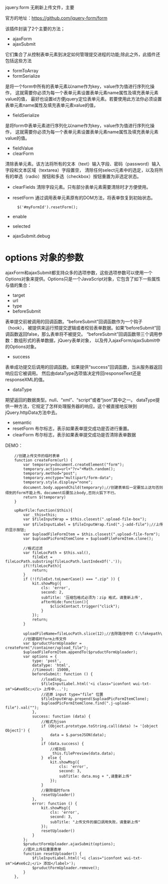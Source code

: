 jquery.form 无刷新上传文件，主要

官方的地址：https://github.com/jquery-form/form

该插件封装了2个主要的方法；

- ajaxForm
- ajaxSubmit

 它们集合了从控制表单元素到决定如何管理提交进程的功能;除此之外，此插件还包括这些方法

- formToArray
- formSerialize

是将一个form中所有的表单元素以name作为key，value作为值进行序列化操作，
这就需要你必须为每一个表单元素设置表单元素name属性及填充表单元素value的值，
最好也设置id方便jquery定位表单元素。若要使用此方法你必须设置表单元素name属性及填充表单元素value的值，

- fieldSerialize

是将form中表单元素进行序列化以name作为key，value作为值进行序列化操作，
这就需要你必须为每一个表单元素设置表单元素name属性及填充表单元素value的值。

- fieldValue
- clearForm

清除表单元素。该方法将所有的文本（text）输入字段、密码（password）输入字段和文本区域（textarea）字段置空，
清除任何select元素中的选定，以及将所有的单选（radio）按钮和多选（checkbox）按钮重置为非选定状态。

- clearFields   清除字段元素。只有部分表单元素需要清除时才方便使用。
- resetForm         通过调用表单元素原有的DOM方法，将表单恢复到初始状态。

        $('#myFormId').resetForm();

- enable
- selected
- ajaxSubmit.debug

# options 对象的参数
ajaxForm和ajaxSubmit都支持众多的选项参数，这些选项参数可以使用一个Options对象来提供。Options只是一个JavaScript对象，它包含了如下一些属性与值的集合：

- target
- url
- type
- beforeSubmit

表单提交前被调用的回调函数。“beforeSubmit”回调函数作为一个钩子（hook），
被提供来运行预提交逻辑或者校验表单数据。如果“beforeSubmit”回调函数返回false，那么表单将不被提交。
“beforeSubmit”回调函数带三个调用参数：数组形式的表单数据，jQuery表单对象，
以及传入ajaxForm/ajaxSubmit中的Options对象。

- success

表单成功提交后调用的回调函数。如果提供“success”回调函数，当从服务器返回响应后它被调用。
然后由dataType选项值决定传回responseText还是responseXML的值。

- dataType

期望返回的数据类型。null、“xml”、“script”或者“json”其中之一。
dataType提供一种方法，它规定了怎样处理服务器的响应。这个被直接地反映到jQuery.httpData方法中去。

- semantic
- resetForm     布尔标志，表示如果表单提交成功是否进行重置。
- clearForm     布尔标志，表示如果表单提交成功是否清除表单数据


DEMO：

        //创建上传文件的临时表单
        function createForm(url) {
            var temporary=document.createElement("form");
            temporary.action=url+"?r="+Math.random();
            temporary.method="post";
            temporary.enctype="multipart/form-data";
            temporary.style.display="none";
            document.body.appendChild(temporary);//创建表单后一定要加上这句否则得到的form不能上传。document后要加上body,否则火狐下不行。
            return $(temporary)
        }

        upRarFile:function($this){
            var _this=this;
            var $fileInputWrap = $this.closest(".upload-file-box");
            var $fileInputLabel = $fileInputWrap.find(".j-add-file");//上传的显示按钮;
            var $uploadFileFormItem = $this.closest(".upload-file-form");
            var $uploadPicFormItemClone = $uploadFileFormItem.clone();

            //格式过滤
            var fileLocPath = $this.val(),
                fileExt = fileLocPath.substring(fileLocPath.lastIndexOf('.'));
            if(!fileLocPath){
                return;
            }
            if (!(fileExt.toLowerCase() === ".zip" )) {
                kit.showMsg({
                    cls: 'error',
                    second: 2,
                    subTitle: '压缩包格式必须为：zip 格式，请重新上传',
                    afterHide:function(){
                        $clickContact.trigger("click");
                    }
                });
                return;
            }

            uploadFileName=fileLocPath.slice(12);//去除路径中的 C:\fakepath\
            //创建临时form上传文件
            var $pruductFormUploader = createForm("/container/upload_file");
            $uploadFileFormItem.appendTo($pruductFormUploader);
            var options = {
                type: 'post',
                dataType: 'html',
                //timeout: 15000,
                beforeSubmit: function () {
                    //loading。。。
                    $fileInputLabel.html('<i class="iconfont wui-txt-sm">&#xe65c;</i> 上传中...');
                    //还原 input type="file" 位置
                    $fileInputWrap.prepend($uploadPicFormItemClone);
                    $uploadPicFormItemClone.find(".j-upload-file").val("");
                },
                success: function (data) {
                    //格式为json
                    if (Object.prototype.toString.call(data) != '[object Object]') {
                        data = $.parseJSON(data);
                    }
                    if (data.success) {
                        //成功后
                        _this.filePreview(data.data);
                    }  else {
                        kit.showMsg({
                            cls: 'error',
                            second: 3,
                            subTitle: data.msg + ",请重新上传"
                        });
                    }
                    //删除临时form
                    resetUploader()
                },
                error: function () {
                    kit.showMsg({
                        cls: 'error',
                        second: 3,
                        subTitle: "上传文件的接口调用失败，请重新上传"
                    });
                    resetUploader()
                }
            };
            $pruductFormUploader.ajaxSubmit(options);
            //图片上传后重置表单
            function resetUploader() {
                $fileInputLabel.html('<i class="iconfont wui-txt-sm">&#xe6c2;</i> 添加</label>');
                $pruductFormUploader.remove();
            }
        },